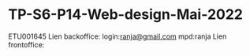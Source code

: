 # TP-S6-P14-Web-design-Mai-2022
ETU001645
Lien backoffice:
  login:ranja@gmail.com
  mpd:ranja
Lien frontoffice:
